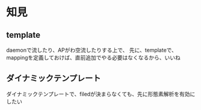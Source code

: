 # 知見

## template

daemonで流したり、APがわ空流したりする上で、
先に、templateで、mappingを定義しておけば、直前追加でやる必要はなくなるから、いいね

## ダイナミックテンプレート
ダイナミックテンプレートで、filedが決まらなくても、先に形態素解析を有効にしたい